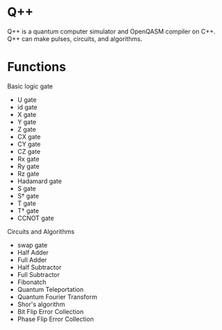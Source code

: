 # Q++
Q++ is a quantum computer simulator and OpenQASM compiler on C++. Q++ can make pulses, circuits, and algorithms.

# Functions
Basic logic gate
- U gate
- id gate
- X gate
- Y gate
- Z gate
- CX gate
- CY gate
- CZ gate
- Rx gate
- Ry gate
- Rz gate
- Hadamard gate
- S gate
- S† gate
- T gate
- T† gate
- CCNOT gate

Circuits and Algorithms
- swap gate
- Half Adder
- Full Adder
- Half Subtractor
- Full Subtractor
- Fibonatch
- Quantum Teleportation
- Quantum Fourier Transform
- Shor's algorithm
- Bit Flip Error Collection
- Phase Flip Error Collection

